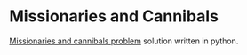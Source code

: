 # Missionaries and Cannibals
[Missionaries and cannibals problem](https://en.wikipedia.org/wiki/Missionaries_and_cannibals_problem) solution written in python.
